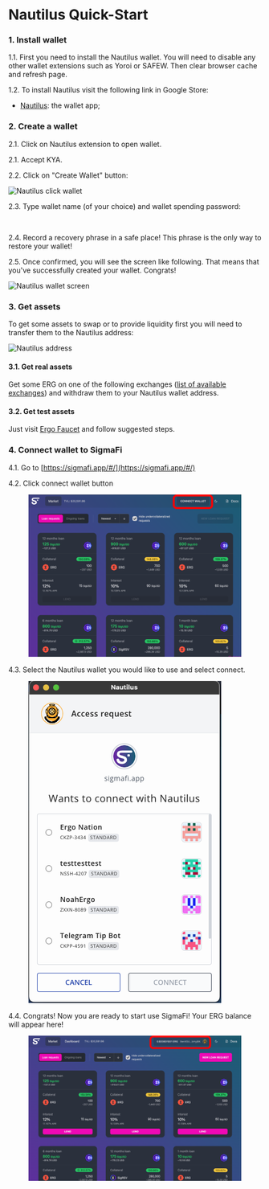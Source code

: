 # Nautilus Quick-Start

### 1. Install wallet[​](https://docs.spectrum.fi/docs/user-guides/quick-start#1-install-wallet) <a href="#1-install-wallet" id="1-install-wallet"></a>

1.1. First you need to install the Nautilus wallet. You will need to disable any other wallet extensions such as Yoroi or SAFEW. Then clear browser cache and refresh page.

1.2. To install Nautilus visit the following link in Google Store:

* [Nautilus](https://chrome.google.com/webstore/detail/nautilus/gjlmehlldlphhljhpnlddaodbjjcchai): the wallet app;

### 2. Create a wallet[​](https://docs.spectrum.fi/docs/user-guides/quick-start#2-create-a-wallet) <a href="#2-create-a-wallet" id="2-create-a-wallet"></a>

2.1. Click on Nautilus extension to open wallet.

2.1. Accept KYA.

2.2. Click on "Create Wallet" button:

![Nautilus click wallet](https://docs.spectrum.fi/assets/images/2-aba857a159d573130be431a4de1927a8.png)

2.3. Type wallet name (of your choice) and wallet spending password:

<figure><img src="https://docs.spectrum.fi/assets/images/3-7601614678f645b5f13253612503ae74.png" alt=""><figcaption></figcaption></figure>

2.4. Record a recovery phrase in a safe place! This phrase is the only way to restore your wallet!

2.5. Once confirmed, you will see the screen like following. That means that you've successfully created your wallet. Congrats!

![Nautilus wallet screen](https://docs.spectrum.fi/assets/images/4-37ffd056d49c73386905fe03a97da0ae.png)

### 3. Get assets[​](https://docs.spectrum.fi/docs/user-guides/quick-start#3-get-assets) <a href="#3-get-assets" id="3-get-assets"></a>

To get some assets to swap or to provide liquidity first you will need to transfer them to the Nautilus address:

![Nautilus address](https://docs.spectrum.fi/assets/images/5-cc386abc91aa69ca20aabf9de527baa8.png)

#### 3.1. Get real assets[​](https://docs.spectrum.fi/docs/user-guides/quick-start#31-get-real-assets) <a href="#31-get-real-assets" id="31-get-real-assets"></a>

Get some ERG on one of the following exchanges ([list of available exchanges](https://ergoplatform.org/en/exchanges/)) and withdraw them to your Nautilus wallet address.

#### 3.2. Get test assets[​](https://docs.spectrum.fi/docs/user-guides/quick-start#32-get-test-assets) <a href="#32-get-test-assets" id="32-get-test-assets"></a>

Just visit [Ergo Faucet](https://ergofaucet.org/) and follow suggested steps.

### 4. Connect wallet to SigmaFi[​](https://docs.spectrum.fi/docs/user-guides/quick-start#4-connect-wallet-to-spectrum-finance) <a href="#4-connect-wallet-to-spectrum-finance" id="4-connect-wallet-to-spectrum-finance"></a>

4.1. Go to [https://sigmafi.app/#/](https://sigmafi.app/#/)

4.2. Click connect wallet button

<figure><img src="../.gitbook/assets/connect.png" alt=""><figcaption></figcaption></figure>

4.3. Select the Nautilus wallet you would like to use and select connect.

<figure><img src="../.gitbook/assets/Screen Shot 2023-04-16 at 2.20.15 PM.png" alt=""><figcaption></figcaption></figure>

4.4. Congrats! Now you are ready to start use SigmaFi! Your ERG balance will appear here!

<figure><img src="../.gitbook/assets/balance.png" alt=""><figcaption></figcaption></figure>
